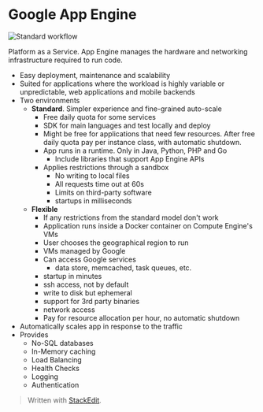 
# Google App Engine

![Standard workflow](https://raw.githubusercontent.com/euphonie/study-notes/master/Engineering%20Tools/Cloud/GCP/appengine.png)

Platform as a Service.
App Engine manages the hardware and networking infrastructure required to run code.
- Easy deployment, maintenance and scalability
- Suited for applications where the workload is highly variable or unpredictable, web applications and mobile backends
- Two environments
	- **Standard**. Simpler experience and fine-grained auto-scale
		- Free daily quota for some services
		- SDK for main languages and test locally and deploy
		- Might be free for applications that need few resources. After free daily quota pay per instance class, with automatic shutdown.
		- App runs in a runtime. Only in Java, Python, PHP and Go
			- Include libraries that support App Engine APIs
		- Applies restrictions through a sandbox
			- No writing to local files
			- All requests time out at 60s
			- Limits on third-party software
			- startups in milliseconds
	- **Flexible**
		- If any restrictions from the standard model don't work
		- Application runs inside a Docker container on Compute Engine's VMs
		- User chooses the geographical region to run
		- VMs managed by Google
		- Can access Google services
			- data store, memcached, task queues, etc.
		- startup in minutes
		- ssh access, not by default
		- write to disk but ephemeral
		- support for 3rd party binaries
		- network access
		- Pay for resource allocation per hour, no automatic shutdown
- Automatically scales app in response to the traffic
- Provides
	- No-SQL databases
	- In-Memory caching
	- Load Balancing
	- Health Checks
	- Logging
	- Authentication


> Written with [StackEdit](https://stackedit.io/).
<!--stackedit_data:
eyJoaXN0b3J5IjpbMTM2NTA2OTc5XX0=
-->